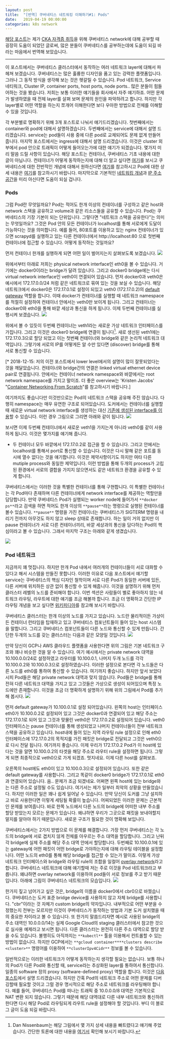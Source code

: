 ```yaml
---
layout: post
title:  "[번역] 쿠버네티스 네트워킹 이해하기#1: Pods"
date:   2019-04-19 00:00:00
categories: k8s network
---
```

[해당 포스트](https://medium.com/google-cloud/understanding-kubernetes-networking-pods-7117dd28727)는 제가 [CKA 자격증 취득](/kubernetes/cka/2019/01/13/cak)을 위해 쿠버네티스 network에 대해 공부할 때 굉장히 도움이 되었던 글로써, 많은 분들이 쿠버네티스를 공부하는데에 도움이 되길 바라는 마음에서 번역해 보았습니다.

---

이 포스트에서는 쿠버네티스 클러스터에서 동작하는 여러 네트워크 layer에 대해서 파헤쳐 보겠습니다. 쿠버네티스는 많은 훌륭한 디자인을 품고 있는 강력한 플랫폼입니다. 그러나 그 동작 방식을 생각해 보는 것은 헷갈릴 수 있습니다. Pod 네트워크, Service 네티워크, Cluster IP, container ports, host ports, node ports.. 많은 분들이 힘들어하는 것을 봤습니다. 저희는 보통 이러한 얘기들을 회사에서 자주 얘기하죠. 어떤 문제가 발생하였을 때 전체 layer를 살펴 보며 문제의 원인을 파악하려고 합니다. 하지만 각 layer별로 어떤 역할을 하는지 쪼개어 이해한다면 보다 우아한 방법으로 전체를 이해할 수 있을 것입니다.

각 부분별로 명확하기 위해 3개 포스트로 나눠서 얘기드리겠습니다. 첫번째에서는 container와 pod에 대해서 설명하겠습니다. 두번째에서는 service에 대해서 설명 드리겠습니다. service는 pod들이 사용 중에 다른 pod로 교체되어도 문제 없게 만들어 줍니다. 마지막 포스트에서는 ingress에 대해서 설명 드리겠습니다. 이것은 cluster 외부에서 pod 안으로 트래픽이 어떻게 들어오는가에 대한 얘기가 되겠습니다. 몇가지 미리 말씀 드릴 사항이 있습니다. 해당 포스트는 컨테이너, 쿠버네티스 기초 내용에 대한 글이 아닙니다. 컨테이너가 어떻게 동작하는지에 대해 더 알고 싶다면
[여기](https://docs.docker.com/engine/docker-overview/#the-underlying-technology)를 보시고 쿠버네티스에 대한 전반적인 개념에 대해서 원하신다면 [여기](https://kubernetes.io)를 참고하시고 Pod에 대한 상세 내용은 [여기](https://kubernetes.io/docs/concepts/workloads/pods/pod)를 참고하시기 바랍니다. 마지막으로 기본적인 [네트워킹 개념](https://www.digitalocean.com/community/tutorials/an-introduction-to-networking-terminology-interfaces-and-protocols)과 [IP 주소 공간](https://www.digitalocean.com/community/tutorials/understanding-ip-addresses-subnets-and-cidr-notation-for-networking)을 미리 아신다면 도움이 되실 겁니다.

### Pods
그럼 Pod란 무엇일까요? Pod는 적어도 한개 이상의 컨테이너를 구성하고 같은 host와 network 스택을 공유하고 volume과 같은 리소스들을 공유할 수 있습니다. Pod는 쿠버네티스의 기장 기본이 되는 단위입니다. 그렇다면 "네트워크 스택을 공유한다"는 의미는 무엇일까요? 그것은 Pod 안의 모든 컨테이너가 localhost를 통해 서로에게 도달이 가능하다는 것을 의미합니다. 예를 들어, 80포트를 이용하고 있는 nginx 컨테이너가 있으면 scrapyd를 실행하고 있는 다른 컨테이너에서 http://localhost:80 으로 첫번째 컨테이너에 접근할 수 있습니다. 어떻게 동작하는 것일까요?

먼저 컨테이너 한개를 실행하게 되면 어떤 일이 벌어지는지 살펴보도록 보겠습니다.
![](/assets/images/k8s_network/01_01.png)

위에서부터 아래로 저희는 physical network interface인 eth0을 볼 수 있습니다. 거기에는 docker0이라는 bridge가 달려 있습니다. 그리고 docker0 bridge에는 다시 virtual network interface인 veth0이 연결되어 있습니다. 먼저 docker0과 veth0은 예시에서 172.17.0.0/24 처럼 같은 네트워크로 묶여 있는 것을 보실 수 있습니다. 해당 네트워크에서 docker0은 172.17.0.1로 설정이 되있고 veth0 (172.17.0.2)의 [default gateway](https://en.wikipedia.org/wiki/Default_gateway) 역할을 합니다. 이때 docker가 컨테이너를 실행할 때 네트워크 namespace를 적절히 설정하여 컨테이너 안에서는 veth0만 보이게 됩니다. 그리고 컨테이너는 docker0와 eth0을 통해 바깥 세상과 통신을 하게 됩니다. 이제 두번째 컨테이너를 실행시켜 보겠습니다.
![](/assets/images/k8s_network/01_02.png)

위에서 볼 수 있듯이 두번째 컨테이너는 veth1라는 새로운 가상 네트워크 인터페이스를 가집니다. 그리고 이것은 docker0 bridge에 연결이 됩니다[^1]. 새로 생선된 veth1에는 172.17.0.3으로 할당 되었고 이는 첫번째 컨테이너와 bridge와 같은 논리적 네트워크 대역입니다. 그렇기에 서로의 IP를 어떻게든 알 수만 있다면 (discover) bridge를 통해 서로 통신할 수 있습니다.

[^1]: Dan Nissenbaum는 해당 그림에서 몇 가지 상세 내용을 빠트렸다고 얘기해 주었습니다. 간단한 토론에 대한 내용을 [여기서](https://medium.com/@dannissenbaum?source=post_header_lockup) 확인해 보시기 바랍니다.

[* 2018-12-15: 저의 이전 포스트에서 lower level에서의 설명이 많이 잘못되었다는 것을 깨달았습니다. 컨테이너와 bridge간의 연결은 linked virtual ethernet device pair로 연결됩니다. 안에서는 컨테이너 network namespace와 바깥에서는 root network namespace를 가지고 말이죠. 더 좋은 overview는 'Kristen Jacobs'  "[Container Networking From Scratch](https://kccna18.sched.com/event/GrWx/container-networking-from-scratch-kristen-jacobs-oracle)"를 참고하시기 바랍니다.]

여기까지도 좋습니다만 이것만으로는 Pod의 네트워크 스택을 공유해 주진 않습니다. 다행히 namespace는 매우 유연한 구조로 되어있습니다. 도커에서는 컨테이너를 실행할 때 새로운 virtual network interface를 생성하는 대신 [기존에 생성된 interface를 이용](https://docs.docker.com/engine/reference/run/#network-settings)할 수 있습니다. 이런 경우 그림으로 그리면 아래와 같이 됩니다.
![](/assets/images/k8s_network/01_03.png)

보시면 이제 두번째 컨테이너에서 새로운 veth1을 가지는게 아니라 veth0를 같이 사용하게 됩니다.  이것은 몇가지를 얘기해 줍니다.
- 두 컨테이너 모두 바깥에서 172.17.0.2로 접근을 할 수 있습니다. 그리고 안에서는 localhost를 통해서 port로 통신할 수 있습니다. 이것은 다시 말해 같은 포트를 동시에 열수 없다는 것을 얘기합니다. 이것은 제약사항이기도 하지만 여타 다른 mutiple process와 동일한 제약입니다. 이런 방법을 통해 두개의 process가 고립된 환경에서 서로의 결합을 가지지 않으면서도 같은 네트워크 환경을 공유할 수 있게 합니다.

쿠버네티스에서는 이러한 것을 특별한 컨테이너를 통해 구현합니다. 이 특별한 컨테이너는 각 Pod마다 존재하며 다른 컨테이너에게 network interface를 제공하는 역할만을 담당합니다. 만약 쿠버네티스 Pod가 실행되는 worker node에 들어가서 `**docker ps**`라고 검색을 하면 적어도 한개 이상의 `**pause**`라는 명령으로 실행된 컨테이너를 볼수 있습니다. `**pause**` 명령을 가진 컨테이너는 쿠버네티스가 SIGTERM 명령을 내리기 전까지 아무것도 하지 않고 sleep 상태로 존재합니다. 하는 일이 거의 없지만 이 pause 컨테이너가 서로 다른 컨테이너끼리, 바깥 세상과의 통신을 담다하는 Pod의 핵심이라고 볼 수 있습니다. 그래서 마지막 구조는 아래와 같게 생겼습니다.

![](/assets/images/k8s_network/01_04.png)

### Pod 네트워크

지금까지 꽤 멋집니다. 하지만 한개 Pod 내에서 여러개의 컨테이너들이 서로 대화할 수 있다고 해서 시스템을 만들진 못합니다. 이러한 이유로 다음 포스트에서 얘기할 service는 쿠버네티스의 핵심 디자인 철학이며 서로 다른 Pod가 동일한 서버에 있든, 다른 서버에 위치하든 상관 없이 통신할 수 있게 해줍니다. 이것을 설명하기 위해 먼저 클러스터 레벨의 노드를 준비해야 합니다. 이번 섹션은 사람들이 별로 좋아하지 않는 네트워크 라우팅, 라우트에 대한 얘기를 조금 해볼까 합니다. 조금 더 명확하고 간단한 IP 라우팅 개념을 보고 싶다면 [위키피디아](https://en.wikipedia.org/wiki/Routing_table)를 참고해 보시기 바랍니다.

쿠버네티스 클러스터는 한개 이상의 노드를 가지고 있습니다. 노드란 물리적이든 가상이든 컨테이너 런타임을 탑재하고 있고 쿠버네티스 컴포넌트들이 들어 있는 host 시스템을 말합니다. 그리고 쿠버네티스 컴포넌트들이 다른 노드와 통신할 수 있게 만듭니다. 간단한 두개의 노드를 갖는 클러스터는 다음과 같은 모양일 것입니다.
![](/assets/images/k8s_network/01_05.png)

만약 당신이 GCP나 AWS 클라우드 플랫폼을 사용한다면 위의 그림은 기본 네트워크 구조와 꽤나 비슷한 것을 알 수 있습니다. 여기 예시에서는 private network 대역을 10.100.0.0/24로 설정하였고 라우터를 10.100.0.1, 나머지 두개 노드를 각각 10.100.0.2와 10.100.0.3으로 설정하였습니다. 이러한 설정으로 본다면 각 노드들은 다른 노드를 eth0를 통하여 통신할 수 있습니다. 여기까지 좋습니다. 하지만 앞서 보았다시피 Pod들은 해당 private network 대역과 맞지 않습니다. Pod들은 bridge를 통해 전혀 다른 네트워크 대역을 가지고 있고 그것들은 가상으로 생성이 되어있으며 특정 노드에만 존재합니다. 이것을 조금 더 명확하게 설명하기 위해 위의 그림에서 Pod를 추가해 봅시다.
![](/assets/images/k8s_network/01_06.png)

먼저 default gateway가 10.100.0.1로 설정 되어있습니다. 왼쪽의 host는 인터페이스 eth0가 10.100.0.2로 설정되어 있고 그것은 docker0과 연결되어 있고 해당 주소는 172.17.0.1로 되어 있고 그것과 맞물린 veth0은 172.17.0.2로 설정되어 있습니다. veth0 인터페이스는 pause 컨테이너를 통해 생성되었고 나머지 컨테이너들이 전부 네트워크 스택을 공유하고 있습니다. host내에 들어 있는 지역 라우팅 rule 설정으로 인해 eth0 인터페이스에 172.17.0.2의 목적지를 가진 패킷은 bridge로 전달되고 그것은 veth0으로 다시 전달 됩니다. 여기까지 좋습니다. 이제 우리가 172.17.0.2 Pod가 이 host에 있다는 것을 알면 10.100.0.2의 타겟을 해당 주소로 라우터 rule을 설정하면 됩니다. 그렇게 되면 최종적으로 veth0으로 가게 되겠죠. 멋지네요. 이제 다른 host를 살펴보죠.

오른쪽의 host에도 eth0이 있고 10.100.0.3으로 설정되어 있습니다. 또한 같은 default gateway를 사용합니다. 그리고 똑같이 docker0 bridge가 172.17.0.1로 eth0과 연결되어 있습니다. 음.. 문제가 조금 되겠네요. 어쩌면 왼쪽 host에 있는 bridge와는 다른 주소로 설정될 수도 있습니다. 여기서는 제가 일부러 최악의 상황을 만들었습니다. 하지만 이러한 일은 꽤나 쉽게 일어날 수 있습니다. 만약 당신이 도커를 그냥 설치하고 바로 사용한다면 이렇게 세팅될 확률이 높습니다. 어찌되었든 이러한 문제는 근본적인 문제를 보여줍니다. 바로 한쪽 노드에서 다른 노드의 bridge에 어떠한 내부 주소를 할당 받았는지 모르는 문제가 있습니다. 왜냐하면 우리가 그곳으로 패킷을 보내야할지 말지를 알아야 하기 때문입니다. 새로운 구조가 필요한 것이 명확해 보입니다.

쿠버네티스에서는 2가지 방법으로 이 문제를 해결합니다. 가장 먼저 쿠버네티스는 각 노드의 bridge에 서로 겹치지 않게 전체를 아우르는 주소 대역을 할당합니다. 그리고 난뒤 각 bridge에 실제 주소를 해당 주소 대역 안에서 할당합니다. 두번째로 10.100.0.1에 있는 gateway에 어떤 패킷이 어떤 bridge로 가야하는지에 대해 라우팅 테이블을 설정합니다. 어떤 노드의 eth0를 통해 해당 bridge를 접근할 수 있는가 말이죠. 이렇게 가상 네트워크 인터페이스와 bridge와 라우팅 rule의 조합을 일컬어 [overlay network](https://en.wikipedia.org/wiki/Overlay_network)라고 합니다. 쿠버네티스 네트워크에 대해 얘기할때 저는 주로 이것을 Pod 네트워크라고 부릅니다. 왜냐하면 overlay network를 이용하여 pod들이 서로 정보를 주고 받기 때문입니다. 아래에 그림이 쿠버네티스 네트워크의 모습입니다.
![](/assets/images/k8s_network/01_07.png)

한가지 짚고 넘어가고 싶은 것은, bridge의 이름을 docker0에서 cbr0으로 바꿨습니다. 쿠버네티스는 도커 표준 bridge device를 사용하지 않고 자체 bridge를 사용합니다. "cbr"이라는 것 자체가 custom bridge의 약자입니다. 내부적으로 어떤 부분을 수정했는지 전부는 모르지만 이것이 쿠버네티스가 동작하는 방법과 기본 도커 설치했을 때의 중요한 차이라고 볼 수 있습니다. 또 한가지 말씀드리자면 예시로 사용된 bridge의 주소 대역인 10.0.0.0/14는 실제 Google Cloud의 staging 클러스터에서 참고한 것으로 실사용 예제라고 보시면 됩니다. 다른 클러스터는 완전히 다른 주소 대역으로 할당 받을 수도 있습니다. 불행히도 아직까지는 `**kubectl**` 툴을 이용해서 컨트롤할 수 있는 방법이 없습니다. 하지만 GCP에서는 `**gcloud container****clusters describe <cluster>**` 명령어를 이용하여 `**clusterIpv4Cidr**` 정보를 볼 수 있습니다.

일반적으로는 이러한 네트워크가 어떻게 동작하는지 생각할 필요는 없습니다. 보통 하나의 Pod가 다른 Pod와 통신할 때, service라는 추상화된 layer를 통하여서 통신합니다. 일종의 software 정의 proxy (software-defined proxy) 역할을 합니다. 이것은 [다음 포스트](https://medium.com/@betz.mark/understanding-kubernetes-networking-services-f0cb48e4cc82)에서 설명 드리겠습니다. 하지만 간혹 Pod의 네트워크 주소로 어떤 문제를 디버깅할때 필요할 것이고 그럴 경우 명시적으로 해당 주소로 네트워크를 라우팅해야 합니다. 예를 들어, 쿠버네티스 Pod를 떠나는 트래픽 중 10.0.0.0/8 대역은 기본적으로 NAT 변환 되지 않습니다. 그렇기 때문에 해당 대역대로 다른 내부 네트워크와 통신하려 한다면 다시 해당 Pod로 라우팅되게 라우트 rule을 설정해야 할 것입니다. 부디 이 블로그 글이 도움 되길 바랍니다.
